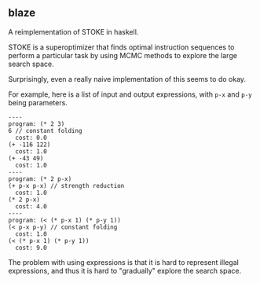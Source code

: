 blaze
----------
A reimplementation of STOKE in haskell.

STOKE is a superoptimizer that finds optimal instruction sequences
to perform a particular task by using MCMC methods to explore the large
search space.

Surprisingly, even a really naive implementation of this seems to do okay.


For example, here is a list of input and output expressions, with `p-x`
and `p-y` being parameters.

```
----
program: (* 2 3)
6 // constant folding
  cost: 0.0
(+ -116 122)
  cost: 1.0
(+ -43 49)
  cost: 1.0
----
program: (* 2 p-x)
(+ p-x p-x) // strength reduction
  cost: 1.0
(* 2 p-x)
  cost: 4.0
----
program: (< (* p-x 1) (* p-y 1))
(< p-x p-y) // constant folding
  cost: 1.0
(< (* p-x 1) (* p-y 1))
  cost: 9.0
```

The problem with using expressions is that it is hard to represent illegal
expressions, and thus it is hard to "gradually" explore the search space.

